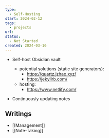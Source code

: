 ```yaml
---
type:
  - Self-Hosting
start: 2024-02-12
tags:
  - projects
url: 
status:
  - Not Started
created: 2024-03-16
---
```


- Self-host Obsidian vault
	- potential solutions (static site generators):
		- https://quartz.jzhao.xyz/ 
		- https://jekyllrb.com/
	- hosting:
		- https://www.netlify.com/


- Continuously updating notes

## Writings

- [[Management]]
- [[Note-Taking]]
